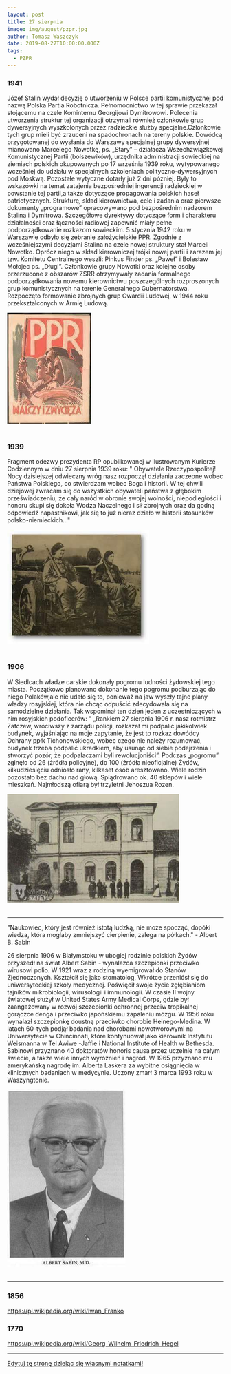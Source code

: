 ```yaml
---
layout: post
title: 27 sierpnia
image: img/august/pzpr.jpg
author: Tomasz Waszczyk
date: 2019-08-27T10:00:00.000Z
tags:
  - PZPR
---
```


### 1941

Józef Stalin wydał decyzję o utworzeniu w Polsce partii komunistycznej pod nazwą Polska Partia Robotnicza. Pełnomocnictwo w tej sprawie przekazał stojącemu na czele Kominternu Georgijowi Dymitrowowi. Polecenia utworzenia struktur tej organizacji otrzymali również członkowie grup dywersyjnych wyszkolonych przez radzieckie służby specjalne.Członkowie tych grup mieli być zrzuceni na spadochronach na tereny polskie.
Dowódcą przygotowanej do
wysłania do Warszawy specjalnej grupy
dywersyjnej mianowano Marcelego Nowotkę, ps. „Stary” – działacza Wszechzwiązkowej
Komunistycznej Partii (bolszewików), urzędnika
administracji sowieckiej na ziemiach polskich
okupowanych po 17 września 1939 roku,
wytypowanego wcześniej do udziału w
specjalnych szkoleniach polityczno-dywersyjnych pod Moskwą.
Pozostałe wytyczne dotarły już 2 dni pózniej. Były to wskazówki na temat zatajenia bezpośredniej ingerencji radzieckiej w powstanie tej partii,a także dotyczące propagowania polskich haseł patriotycznych. Strukturę, skład kierownictwa, cele i zadania oraz pierwsze dokumenty „programowe” opracowywano pod bezpośrednim nadzorem Stalina i Dymitrowa.
Szczegółowe dyrektywy dotyczące form i
charakteru działalności oraz łączności radiowej
zapewnić miały pełne podporządkowanie
rozkazom sowieckim.
5 stycznia 1942 roku w Warszawie odbyło się zebranie założycielskie PPR. Zgodnie z
wcześniejszymi decyzjami Stalina na czele
nowej struktury stał Marceli Nowotko. Oprócz
niego w skład kierowniczej trójki nowej partii i
zarazem jej tzw. Komitetu Centralnego weszli:
Pinkus Finder ps. „Paweł” i Bolesław Mołojec
ps. „Długi”. Członkowie grupy Nowotki oraz
kolejne osoby przerzucone z obszarów ZSRR
otrzymywały zadania formalnego
podporządkowania nowemu kierownictwu
poszczególnych rozproszonych grup
komunistycznych na terenie Generalnego
Gubernatorstwa. Rozpoczęto formowanie
zbrojnych grup Gwardii Ludowej, w 1944 roku
przekształconych w Armię Ludową.

<img src="./img/august/pzpr.jpg"><br><br>

### 1939

Fragment odezwy prezydenta RP opublikowanej w Ilustrowanym Kurierze Codziennym w dniu 27 sierpnia 1939 roku:
" Obywatele Rzeczypospolitej!
Nocy dzisiejszej odwieczny wróg nasz rozpoczął działania zaczepne wobec Państwa Polskiego, co stwierdzam wobec Boga i historii.
W tej chwili dziejowej zwracam się do wszystkich obywateli państwa z głębokim przeświadczeniu, że cały naród w obronie swojej wolności, niepodległości i honoru skupi się dokoła Wodza Naczelnego i sił zbrojnych oraz da godną odpowiedź napastnikowi, jak się to już nieraz działo w historii stosunków polsko-niemieckich..."

<img src="./img/august/zaczepianie.jpg"><br><br>

### 1906

W Siedlcach władze carskie dokonały pogromu ludności żydowskiej tego miasta.
Początkowo planowano dokonanie tego pogromu podburzając do niego Polaków,ale nie udało się to, ponieważ na jaw wyszły tajne plany władzy rosyjskiej, która nie chcąc odpuścić zdecydowała się na samodzielne działania.
Tak wspominał ten dzień jeden z uczestniczących w nim rosyjskich podoficerów:
" „Rankiem 27 sierpnia 1906 r. nasz rotmistrz Zatczew, wróciwszy z zarządu policji, rozkazał mi podpalić jakikolwiek budynek, wyjaśniając na moje zapytanie, że jest to rozkaz dowódcy Ochrany ppłk Tichonowskiego, wobec czego nie należy rozumować, budynek trzeba
podpalić ukradkiem, aby usunąć od siebie
podejrzenia i stworzyć pozór, że podpalaczami
byli rewolucjoniści”.
Podczas „pogromu” zginęło od 26 (źródła
policyjne), do 100 (źródła nieoficjalne) Żydów,
kilkudziesięciu odniosło rany, kilkaset osób
aresztowano. Wiele rodzin pozostało bez dachu
nad głową. Splądrowano ok. 40 sklepów i wiele
mieszkań. Najmłodszą ofiarą był trzyletni
Jehoszua Rozen.

<img src="./img/august/siedlce.jpg"><br><br>

---

"Naukowiec, który jest również istotą ludzką, nie może spocząć, dopóki wiedza, która mogłaby zmniejszyć cierpienie, zalega na półkach." - Albert B. Sabin

26 sierpnia 1906 w Białymstoku w ubogiej rodzinie polskich Żydów przyszedł na świat Albert Sabin - wynalazca szczepionki przeciwko wirusowi polio. W 1921 wraz z rodziną wyemigrował do Stanów Zjednoczonych. Kształcił się jako stomatolog, Wkrótce przeniósł się do uniwersyteckiej szkoły medycznej. Poświęcił swoje życie zgłębianiom tajników mikrobiologii, wirusologii i immunologii. W czasie II wojny światowej służył w United States Army Medical Corps, gdzie był zaangażowany w rozwój szczepionki ochronnej przeciw tropikalnej gorączce denga i przeciwko japońskiemu zapaleniu mózgu. W 1956 roku wynalazł szczepionkę doustną przeciwko chorobie Heinego-Medina. W latach 60-tych podjął badania nad chorobami nowotworowymi na Uniwersytecie w Chincinnati, które kontynuował jako kierownik Instytutu Weismanna w Tel Awiwe -Jaffie i National Institute of Health w Bethesda. Sabinowi przyznano 40 doktoratów honoris causa przez uczelnie na całym świecie, a także wiele innych wyróżnień i nagród. W 1965 przyznano mu amerykańską nagrodę im. Alberta Laskera za wybitne osiągnięcia w klinicznych badaniach w medycynie. Uczony zmarł 3 marca 1993 roku w Waszyngtonie.

<img src="./img/august/sabin.jpg"><br><br>

---

### 1856

https://pl.wikipedia.org/wiki/Iwan_Franko

### 1770

https://pl.wikipedia.org/wiki/Georg_Wilhelm_Friedrich_Hegel

---

<a href="https://github.com/TomaszWaszczyk/historia.waszczyk.com/edit/master/src/content/august-27.md" target="_blank">Edytuj tę stronę dzieląc się własnymi notatkami!</a>
